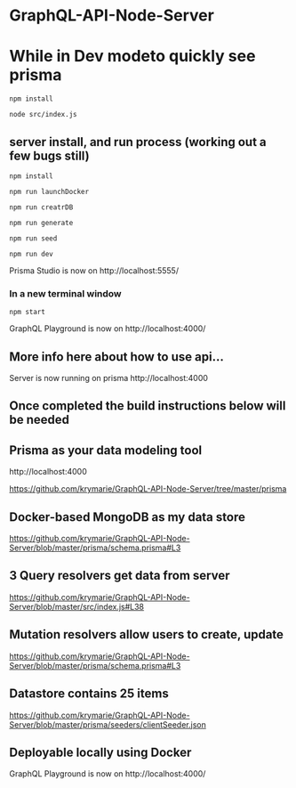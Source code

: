 # GraphQL-API-Node-Server
# While in Dev modeto quickly see prisma
 
```
npm install
```
 
```
node src/index.js
```


## server install, and run process (working out a few bugs still)
```
npm install
```

```
npm run launchDocker
```

```
npm run creatrDB
```

``` 
npm run generate
``` 

```
npm run seed
```

```
npm run dev
```
Prisma Studio is now on http://localhost:5555/

### In a new terminal window
```
npm start
```
GraphQL Playground is now on http://localhost:4000/

## More info here about how to use api...

Server is now running on prisma http://localhost:4000

## Once completed the build instructions below will be needed

## Prisma as your data modeling tool

http://localhost:4000

https://github.com/krymarie/GraphQL-API-Node-Server/tree/master/prisma

## Docker-based MongoDB as my data store

https://github.com/krymarie/GraphQL-API-Node-Server/blob/master/prisma/schema.prisma#L3

## 3 Query resolvers get data from server

https://github.com/krymarie/GraphQL-API-Node-Server/blob/master/src/index.js#L38

## Mutation resolvers allow users to create, update

https://github.com/krymarie/GraphQL-API-Node-Server/blob/master/prisma/schema.prisma#L3

## Datastore contains 25 items

https://github.com/krymarie/GraphQL-API-Node-Server/blob/master/prisma/seeders/clientSeeder.json

## Deployable locally using Docker

GraphQL Playground is now on http://localhost:4000/